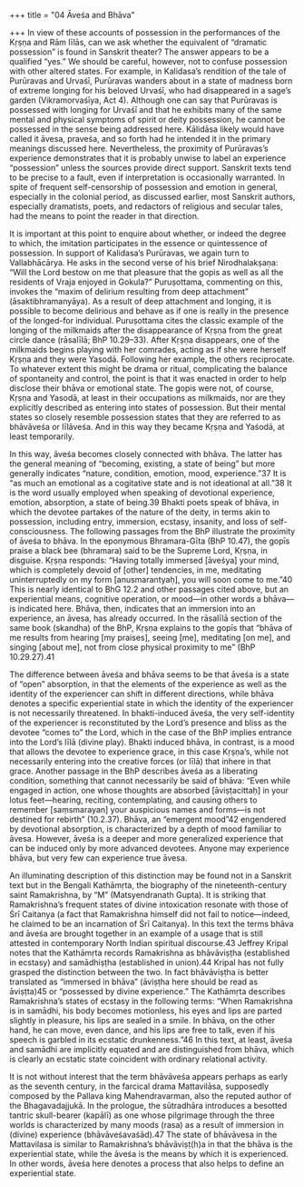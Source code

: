 +++
title = "04 Āveśa and Bhāva"

+++
In view of these accounts of possession in the performances of the Kṛṣṇa and Rām līlās, can we ask whether the equivalent of “dramatic possession” is found in Sanskrit theater? The answer appears to be a qualified “yes.” We should be careful, however, not to confuse possession with other altered states. For example, in Kalidasa’s rendition of the tale of Purūravas and Urvaśī, Purūravas wanders about in a state of madness born of extreme longing for his beloved Urvaśī, who had disappeared in a sage’s garden (Vikramorvaśīya, Act 4). Although one can say that Purūravas is possessed with longing for Urvaśī and that he exhibits many of the same mental and physical symptoms of spirit or deity possession, he cannot be possessed in the sense being addressed here. Kālidāsa likely would have called it āvesa, praveśa, and so forth had he intended it in the primary meanings discussed here. Nevertheless, the proximity of Purūravas’s experience demonstrates that it is probably unwise to label an experience “possession” unless the sources provide direct support. Sanskrit texts tend to be precise to a fault, even if interpretation is occasionally warranted. In spite of frequent self-censorship of possession and emotion in general, especially in the colonial period, as discussed earlier, most Sanskrit authors, especially dramatists, poets, and redactors of religious and secular tales, had the means to point the reader in that direction.

It is important at this point to enquire about whether, or indeed the degree to which, the imitation participates in the essence or quintessence of possession. In support of Kalidasa’s Purūravas, we again turn to Vallabhācārya. He asks in the second verse of his brief Nirodhalakṣaṇa: “Will the Lord bestow on me that pleasure that the gopis as well as all the residents of Vraja enjoyed in Gokula?” Puruṣottama, commenting on this, invokes the “maxim of delirium resulting from deep attachment” (āsaktibhramanyāya). As a result of deep attachment and longing, it is possible to become delirious and behave as if one is really in the presence of the longed-for individual. Puruṣottama cites the classic example of the longing of the milkmaids after the disappearance of Kṛṣṇa from the great circle dance (rāsalīlā; BhP 10.29–33). After Kṛṣṇa disappears, one of the milkmaids begins playing with her comrades, acting as if she were herself Kṛṣṇa and they were Yasodā. Following her example, the others reciprocate. To whatever extent this might be drama or ritual, complicating the balance of spontaneity and control, the point is that it was enacted in order to help disclose their bhāva or emotional state. The gopis were not, of course, Kṛṣṇa and Yasodā, at least in their occupations as milkmaids, nor are they explicitly described as entering into states of possession. But their mental states so closely resemble possession states that they are referred to as bhāvāveśa or līlāveśa. And in this way they became Kṛṣṇa and Yaśodā, at least temporarily.

In this way, āveśa becomes closely connected with bhāva. The latter has the general meaning of “becoming, existing, a state of being” but more generally indicates “nature, condition, emotion, mood, experience.”37 It is “as much an emotional as a cogitative state and is not ideational at all.”38 It is the word usually employed when speaking of devotional experience, emotion, absorption, a state of being.39 Bhakti poets speak of bhāva, in which the devotee partakes of the nature of the deity, in terms akin to possession, including entry, immersion, ecstasy, insanity, and loss of self-consciousness. The following passages from the BhP illustrate the proximity of āveśa to bhāva. In the eponymous Bhramara-Gīta (BhP 10.47), the gopīs praise a black bee (bhramara) said to be the Supreme Lord, Kṛṣṇa, in disguise. Kṛṣṇa responds: “Having totally immersed [āveśya] your mind, which is completely devoid of [other] tendencies, in me, meditating uninterruptedly on my form [anusmarantyaḥ], you will soon come to me.”40 This is nearly identical to BhG 12.2 and other passages cited above, but an experiential means, cognitive operation, or mood—in other words a bhāva—is indicated here. Bhāva, then, indicates that an immersion into an experience, an āvesa, has already occurred. In the rāsalīlā section of the same book (skandha) of the BhP, Kṛṣṇa explains to the gopīs that “bhāva of me results from hearing [my praises], seeing [me], meditating [on me], and singing [about me], not from close physical proximity to me” (BhP 10.29.27).41

The difference between āveśa and bhāva seems to be that āveśa is a state of “open” absorption, in that the elements of the experience as well as the identity of the experiencer can shift in different directions, while bhāva denotes a specific experiential state in which the identity of the experiencer is not necessarily threatened. In bhakti-induced āveśa, the very self-identity of the experiencer is reconstituted by the Lord’s presence and bliss as the devotee “comes to” the Lord, which in the case of the BhP implies entrance into the Lord’s līlā (divine play). Bhakti induced bhāva, in contrast, is a mood that allows the devotee to experience grace, in this case Kṛṣṇa’s, while not necessarily entering into the creative forces (or līlā) that inhere in that grace. Another passage in the BhP describes āveśa as a liberating condition, something that cannot necessarily be said of bhāva: “Even while engaged in action, one whose thoughts are absorbed [āviṣṭacittaḥ] in your lotus feet—hearing, reciting, contemplating, and causing others to remember [saṃsmarayan] your auspicious names and forms—is not destined for rebirth” (10.2.37). Bhāva, an “emergent mood”42 engendered by devotional absorption, is characterized by a depth of mood familiar to āvesa. However, āveśa is a deeper and more generalized experience that can be induced only by more advanced devotees. Anyone may experience bhāva, but very few can experience true āvesa.

An illuminating description of this distinction may be found not in a Sanskrit text but in the Bengali Kathāmṛta, the biography of the nineteenth-century saint Ramakrishna, by “M” (Matsyendranath Gupta). It is striking that Ramakrishna’s frequent states of divine intoxication resonate with those of Śrī Caitanya (a fact that Ramakrishna himself did not fail to notice—indeed, he claimed to be an incarnation of Śrī Caitanya). In this text the terms bhāva and āveśa are brought together in an example of a usage that is still attested in contemporary North Indian spiritual discourse.43 Jeffrey Kripal notes that the Kathāmṛta records Ramakrishna as bhāvāviṣṭha (established in ecstasy) and samādhiṣṭha (established in union).44 Kripal has not fully grasped the distinction between the two. In fact bhāvāviṣṭha is better translated as “immersed in bhāva” (āviṣṭha here should be read as āviṣṭta)45 or “possessed by divine experience.” The Kathāmṛta describes Ramakrishna’s states of ecstasy in the following terms: “When Ramakrishna is in samādhi, his body becomes motionless, his eyes and lips are parted slightly in pleasure, his lips are sealed in a smile. In bhāva, on the other hand, he can move, even dance, and his lips are free to talk, even if his speech is garbled in its ecstatic drunkenness.”46 In this text, at least, āveśa and samādhi are implicitly equated and are distinguished from bhāva, which is clearly an ecstatic state coincident with ordinary relational activity.

It is not without interest that the term bhāvāveśa appears perhaps as early as the seventh century, in the farcical drama Mattavilāsa, supposedly composed by the Pallava king Mahendravarman, also the reputed author of the Bhagavadajjukā. In the prologue, the sūtradhāra introduces a besotted tantric skull-bearer (kapālī) as one whose pilgrimage through the three worlds is characterized by many moods (rasa) as a result of immersion in (divine) experience (bhāvāveśavaśād).47 The state of bhāvāvesa in the Mattavilasa is similar to Ramakrishna’s bhāvāviṣṭ(h)a in that the bhāva is the experiential state, while the āveśa is the means by which it is experienced. In other words, āveśa here denotes a process that also helps to define an experiential state.
